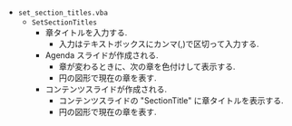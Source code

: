 - `set_section_titles.vba`
    - `SetSectionTitles`
        - 章タイトルを入力する.
            - 入力はテキストボックスにカンマ(,)で区切って入力する.
        - Agenda スライドが作成される.
            - 章が変わるときに、次の章を色付けして表示する.
            - 円の図形で現在の章を表す.
        - コンテンツスライドが作成される.
            - コンテンツスライドの "SectionTitle" に章タイトルを表示する.
            - 円の図形で現在の章を表す.